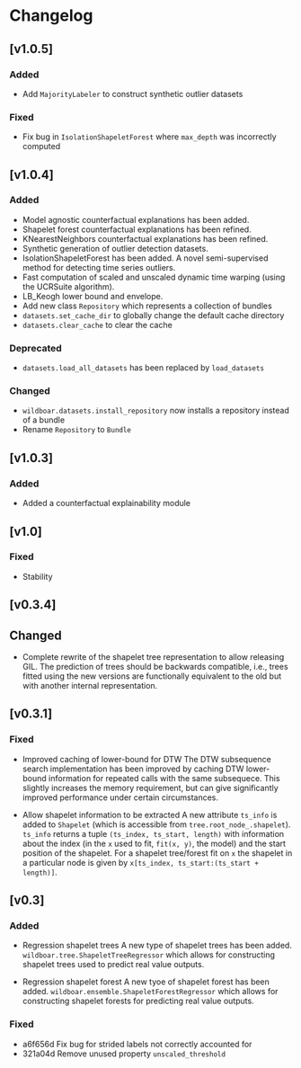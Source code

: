 # Changelog

## [v1.0.5]

### Added

* Add `MajorityLabeler` to construct synthetic outlier datasets

### Fixed

* Fix bug in `IsolationShapeletForest` where `max_depth` was incorrectly computed

## [v1.0.4]

### Added
* Model agnostic counterfactual explanations has been added.
* Shapelet forest counterfactual explanations has been refined.
* KNearestNeighbors counterfactual explanations has been refined.
* Synthetic generation of outlier detection datasets.
* IsolationShapeletForest has been added. A novel semi-supervised method for detecting
  time series outliers.
* Fast computation of scaled and unscaled dynamic time warping (using the UCRSuite algorithm).
* LB_Keogh lower bound and envelope.
* Add new class `Repository` which represents a collection of bundles
* `datasets.set_cache_dir` to globally change the default cache directory
* `datasets.clear_cache` to clear the cache

### Deprecated

* `datasets.load_all_datasets` has been replaced by `load_datasets`

### Changed

* `wildboar.datasets.install_repository` now installs a repository instead of a bundle
* Rename `Repository` to `Bundle`

## [v1.0.3]

### Added

* Added a counterfactual explainability module

## [v1.0]

### Fixed

* Stability

## [v0.3.4]

## Changed

* Complete rewrite of the shapelet tree representation to allow releasing GIL.
  The prediction of trees should be backwards compatible, i.e., trees fitted using
  the new versions are functionally equivalent to the old but with another internal
  representation.

## [v0.3.1]

### Fixed

* Improved caching of lower-bound for DTW 
  The DTW subsequence search implementation has been improved by caching
  DTW lower-bound information for repeated calls with the same
  subsequece. This slightly increases the memory requirement, but can
  give significantly improved performance under certain circumstances.
 
* Allow shapelet information to be extracted 
  A new attribute `ts_info` is added to `Shapelet` (which is accessible 
  from `tree.root_node_.shapelet`). `ts_info` returns a tuple
  `(ts_index, ts_start, length)` with information about the index (in 
  the `x` used to fit, `fit(x, y)`, the model) and the start position of 
  the shapelet. For a shapelet tree/forest fit on `x` the shapelet in a 
  particular node is given by `x[ts_index, ts_start:(ts_start + length)]`.
  
## [v0.3]

### Added
* Regression shapelet trees 
  A new type of shapelet trees has been added. 
  `wildboar.tree.ShapeletTreeRegressor` which allows for constructing shapelet
  trees used to predict real value outputs.

* Regression shapelet forest
  A new tyoe of shapelet forest has been added. 
  `wildboar.ensemble.ShapeletForestRegressor` which allows for constructing
  shapelet forests for predicting real value outputs.

### Fixed

 * a6f656d Fix bug for strided labels not correctly accounted for
 * 321a04d Remove unused property `unscaled_threshold`
